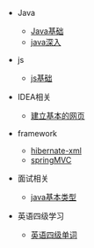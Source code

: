 

* Java

  * [Java基础](./document/java/guide.md)  
  * [java深入](./document/java/javaMore.md)
* js

  * [js基础](./document/js/js.md)  
* IDEA相关  

  * [建立基本的网页](./document/idea/web.md)
* framework  

  * [hibernate-xml](./document/framework/hibernate-xml.md)  
  * [springMVC](./document/framework/springMVC.md)
* 面试相关  
  
  * [java基本类型](./document/face/java/base.md)  
  
* 英语四级学习
  * [英语四级单词](./document/english/etc4.md)